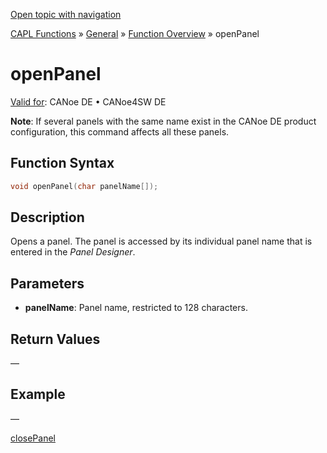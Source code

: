 [Open topic with navigation](../../../../../CANoeDEFamily.htm#Topics/CAPLFunctions/Other/Functions/CAPLfunctionOpenPanel.md)

[CAPL Functions](../../CAPLfunctions.md) » [General](../CAPLGeneralStartPage.md) » [Function Overview](../CAPLfunctionsGeneralOverview.md) » openPanel

# openPanel

[Valid for](../../../Shared/FeatureAvailability.md): CANoe DE • CANoe4SW DE

**Note**: If several panels with the same name exist in the CANoe DE product configuration, this command affects all these panels.

## Function Syntax

```c
void openPanel(char panelName[]);
```

## Description

Opens a panel. The panel is accessed by its individual panel name that is entered in the *Panel Designer*.

## Parameters

- **panelName**: Panel name, restricted to 128 characters.

## Return Values

—

## Example

—

[closePanel](CAPLfunctionClosePanel.md)
